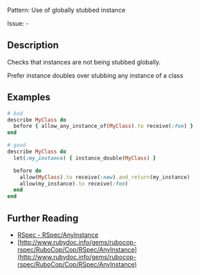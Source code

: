 Pattern: Use of globally stubbed instance

Issue: -

## Description

Checks that instances are not being stubbed globally.

Prefer instance doubles over stubbing any instance of a class

## Examples

```ruby
# bad
describe MyClass do
  before { allow_any_instance_of(MyClass).to receive(:foo) }
end

# good
describe MyClass do
  let(:my_instance) { instance_double(MyClass) }

  before do
    allow(MyClass).to receive(:new).and_return(my_instance)
    allow(my_instance).to receive(:foo)
  end
end
```

## Further Reading

* [RSpec - RSpec/AnyInstance](https://rubocop-rspec.readthedocs.io/en/latest/cops_rspec/#rspecanyinstance)
* [http://www.rubydoc.info/gems/rubocop-rspec/RuboCop/Cop/RSpec/AnyInstance](http://www.rubydoc.info/gems/rubocop-rspec/RuboCop/Cop/RSpec/AnyInstance)
